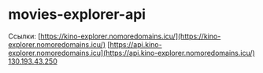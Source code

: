 # movies-explorer-api

Ссылки: 
[https://kino-explorer.nomoredomains.icu/](https://kino-explorer.nomoredomains.icu/) 
[https://api.kino-explorer.nomoredomains.icu](https://api.kino-explorer.nomoredomains.icu/)
[130.193.43.250](130.193.43.250)
